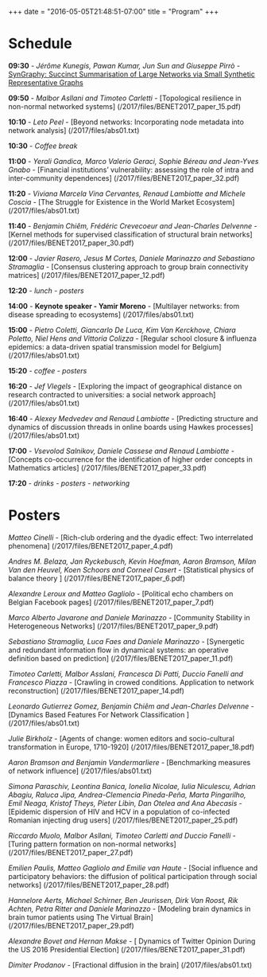 +++
date = "2016-05-05T21:48:51-07:00"
title = "Program"
+++

# Schedule 

**09:30** - *Jérôme Kunegis, Pawan Kumar, Jun Sun and Giuseppe Pirrò* - [SynGraphy: Succinct Summarisation of Large Networks via Small Synthetic Representative Graphs](/2017/files/abs01.txt)

**09:50** - *Malbor Asllani and Timoteo Carletti* - [Topological resilience in non-normal networked systems] (/2017/files/BENET2017_paper_15.pdf)

**10:10** - *Leto Peel* - [Beyond networks: Incorporating node metadata into network analysis] (/2017/files/abs01.txt)


**10:30** - *Coffee break*

**11:00** - *Yerali Gandica, Marco Valerio Geraci, Sophie Béreau and Jean-Yves Gnabo* - [Financial institutions’ vulnerability: assessing the role of intra and inter-community dependences] (/2017/files/BENET2017_paper_32.pdf)

**11:20** - *Viviana Marcela Vina Cervantes, Renaud Lambiotte and Michele Coscia* - [The Struggle for Existence in the World Market Ecosystem] (/2017/files/abs01.txt)

**11:40** - *Benjamin Chiêm, Frédéric Crevecoeur and Jean-Charles Delvenne* - [Kernel methods for supervised classification of structural brain networks] (/2017/files/BENET2017_paper_30.pdf)

**12:00** - *Javier Rasero, Jesus M Cortes, Daniele Marinazzo and Sebastiano Stramaglia* - [Consensus clustering approach to group brain connectivity matrices] (/2017/files/BENET2017_paper_12.pdf)


**12:20** - *lunch - posters*

**14:00** - **Keynote speaker - Yamir Moreno** - [Multilayer networks: from disease spreading to ecosystems] (/2017/files/abs01.txt)

**15:00** - *Pietro Coletti, Giancarlo De Luca, Kim Van Kerckhove, Chiara Poletto, Niel Hens and Vittoria Colizza* - [Regular school closure & influenza epidemics: a data-driven spatial transmission model for Belgium] (/2017/files/abs01.txt)

**15:20** - *coffee - posters*

**16:20** - *Jef Vlegels* - [Exploring the impact of geographical distance on research contracted to universities: a social network approach] (/2017/files/abs01.txt)

**16:40** - *Alexey Medvedev and Renaud Lambiotte* - [Predicting structure and dynamics of discussion threads in online boards using Hawkes processes] (/2017/files/abs01.txt)

**17:00** - *Vsevolod Salnikov, Daniele Cassese and Renaud Lambiotte* - [Concepts co-occurrence for the identification of higher order concepts in Mathematics articles] (/2017/files/BENET2017_paper_33.pdf)

**17:20** - *drinks - posters - networking*
 
# Posters

*Matteo Cinelli* - [Rich-club ordering and the dyadic effect: Two interrelated phenomena] (/2017/files/BENET2017_paper_4.pdf)

*Andres M. Belaza, Jan Ryckebusch, Kevin Hoefman, Aaron Bramson, Milan Van den Heuvel, Koen Schoors and Corneel Casert* - [Statistical physics of balance theory	] (/2017/files/BENET2017_paper_6.pdf)

*Alexandre Leroux and Matteo Gagliolo* - [Political echo chambers on Belgian Facebook pages] (/2017/files/BENET2017_paper_7.pdf)

*Marco Alberto Javarone and Daniele Marinazzo* - [Community Stability in Heterogeneous Networks] (/2017/files/BENET2017_paper_9.pdf)

*Sebastiano Stramaglia, Luca Faes and Daniele Marinazzo* - [Synergetic and redundant information flow in dynamical systems: an operative definition based on prediction] (/2017/files/BENET2017_paper_11.pdf)

*Timoteo Carletti, Malbor Asslani, Francesca Di Patti, Duccio Fanelli and Francesco Piazza* - [Crawling in crowed conditions. Application to network reconstruction] (/2017/files/BENET2017_paper_14.pdf)

*Leonardo Gutierrez Gomez, Benjamin Chiêm and Jean-Charles Delvenne* - [Dynamics Based Features For Network Classification ] (/2017/files/abs01.txt)

*Julie Birkholz* - [Agents of change: women editors and socio-cultural transformation in Europe, 1710-1920] (/2017/files/BENET2017_paper_18.pdf)

*Aaron Bramson and Benjamin Vandermarliere* - [Benchmarking measures of network influence] (/2017/files/abs01.txt)

*Simona Paraschiv, Leontina Banica, Ionelia Nicolae, Iulia Niculescu, Adrian Abagiu, Raluca Jipa, Andrea-Clemencia Pineda-Peña, Marta Pingarilho, Emil Neaga, Kristof Theys, Pieter Libin, Dan Otelea and Ana Abecasis* - [Epidemic dispersion of HIV and HCV in a population of co-infected Romanian injecting drug users] (/2017/files/BENET2017_paper_25.pdf)

*Riccardo Muolo, Malbor Asllani, Timoteo Carletti and Duccio Fanelli* - [Turing pattern formation on non-normal networks] (/2017/files/BENET2017_paper_27.pdf)

*Emilien Paulis, Matteo Gagliolo and Emilie van Haute* - [Social influence and participatory behaviors: the diffusion of political participation through social networks] (/2017/files/BENET2017_paper_28.pdf)

*Hannelore Aerts, Michael Schirner, Ben Jeurissen, Dirk Van Roost, Rik Achten, Petra Ritter and Daniele Marinazzo* - [Modeling brain dynamics in brain tumor patients using The Virtual Brain] (/2017/files/BENET2017_paper_29.pdf)

*Alexandre Bovet and Hernan Makse* - [	Dynamics of Twitter Opinion During the US 2016 Presidential Election] (/2017/files/BENET2017_paper_31.pdf)

*Dimiter Prodanov* - [Fractional diffusion in the brain] (/2017/files/abs01.txt)

